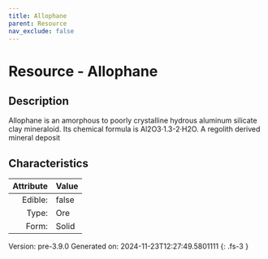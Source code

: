 ```yaml
---
title: Allophane
parent: Resource
nav_exclude: false
---
```

# Resource - Allophane

## Description
 &#10;&#9;&#9;Allophane is an amorphous to poorly crystalline hydrous aluminum&#10;&#9;&#9;silicate clay mineraloid. Its chemical formula is Al2O3·1.3-2·H2O. A regolith derived mineral deposit

## Characteristics

| Attribute      | Value |
|--------:|:------|
|Edible:|false|
|Type:|Ore|
|Form:|Solid|
 



    

Version: pre-3.9.0 Generated on: 2024-11-23T12:27:49.5801111
{: .fs-3 }
